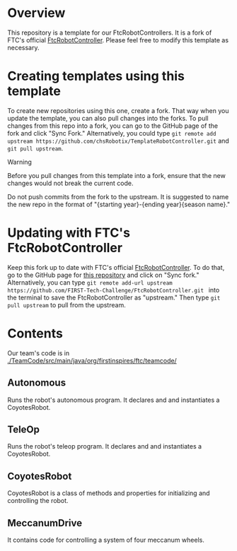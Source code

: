 # Overview
This repository is a template for our FtcRobotControllers.
It is a fork of FTC's official [FtcRobotController](https://github.com/FIRST-Tech-Challenge/FtcRobotController.git).
Please feel free to modify this template as necessary. 

# Creating templates using this template
To create new repositories using this one, create a fork. That way when you update the template, you can also pull changes into the forks.
To pull changes from this repo into a fork, you can go to the GitHub page of the fork and click "Sync Fork."
Alternatively, you could type `git remote add upstream https://github.com/chsRobotix/TemplateRobotController.git` and `git pull upstream`.

> [!Warning]
> Before you pull changes from this template into a fork, ensure that the new changes would not break the current code.

Do not push commits from the fork to the upstream.
It is suggested to name the new repo in the format of "{starting year}-{ending year}{season name}."

# Updating with FTC's FtcRobotController
Keep this fork up to date with FTC's official [FtcRobotController](https://github.com/FIRST-Tech-Challenge/FtcRobotController.git).
To do that, go to the GitHub page for [this repository](https://github.com/chsRobotix/TemplateRobotController.git) and click on "Sync fork."
Alternatively, you can type `git remote add-url upstream https://github.com/FIRST-Tech-Challenge/FtcRobotController.git ` into the terminal to save the FtcRobotController as
"upstream." Then type `git pull upstream` to pull from the upstream.

# Contents
Our team's code is in [./TeamCode/src/main/java/org/firstinspires/ftc/teamcode/](./TeamCode/src/main/java/org/firstinspires/ftc/teamcode/)

## Autonomous
Runs the robot's autonomous program. It declares and and instantiates a CoyotesRobot.

## TeleOp
Runs the robot's teleop program. It declares and and instantiates a CoyotesRobot.

## CoyotesRobot
CoyotesRobot is a class of methods and properties for initializing and controlling the robot.

## MeccanumDrive
It contains code for controlling a system of four meccanum wheels. 
